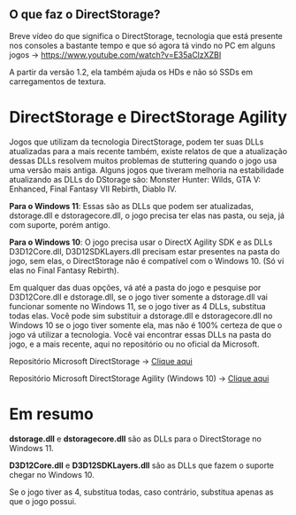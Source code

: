 ## O que faz o DirectStorage?

Breve vídeo do que significa o DirectStorage, tecnologia que está presente nos consoles a bastante tempo e que só agora tá vindo no PC em alguns jogos -> https://www.youtube.com/watch?v=E35aClzXZBI

A partir da versão 1.2, ela também ajuda os HDs e não só SSDs em carregamentos de textura.

# DirectStorage e DirectStorage Agility


Jogos que utilizam da tecnologia DirectStorage, podem ter suas DLLs atualizadas para a mais recente também, existe relatos de que a atualização dessas DLLs resolvem muitos problemas de stuttering quando o jogo usa uma versão mais antiga. 
Alguns jogos que tiveram melhoria na estabilidade atualizando as DLLs do DStorage são: Monster Hunter: Wilds, GTA V: Enhanced, Final Fantasy VII Rebirth, Diablo IV.


**Para o Windows 11**: Essas são as DLLs que podem ser atualizadas, dstorage.dll e dstoragecore.dll, o jogo precisa ter elas nas pasta, ou seja, já com suporte, porém antigo.

**Para o Windows 10**: O jogo precisa usar o DirectX Agility SDK e as DLLs D3D12Core.dll, D3D12SDKLayers.dll precisam estar presentes na pasta do jogo, sem elas, o DirectStorage não é compatível com o Windows 10. (Só vi elas no Final Fantasy Rebirth).


Em qualquer das duas opções, vá até a pasta do jogo e pesquise por D3D12Core.dll e dstorage.dll, se o jogo tiver somente a dstorage.dll vai funcionar somente no Windows 11, se o jogo tiver as 4 DLLs, substitua todas elas. Você pode sim substituir a dstorage.dll e dstoragecore.dll no Windows 10 se o jogo tiver somente ela, mas não é 100% certeza de que o jogo vá utilizar a tecnologia.
Você vai encontrar essas DLLs na pasta do jogo, e a mais recente, aqui no repositório ou no oficial da Microsoft.

Repositório Microsoft DirectStorage -> [Clique aqui](https://www.nuget.org/packages/Microsoft.Direct3D.DirectStorage#versions-body-tab)

Repositório Microsoft DirectStorage Agility (Windows 10) -> [Clique aqui](https://www.nuget.org/packages/Microsoft.Direct3D.D3D12/1.615.0#versions-body-tab)


# Em resumo
**dstorage.dll** e **dstoragecore.dll** são as DLLs para o DirectStorage no Windows 11.

**D3D12Core.dll** e **D3D12SDKLayers.dll** são as DLLs que fazem o suporte chegar no Windows 10.

Se o jogo tiver as 4, substitua todas, caso contrário, substitua apenas as que o jogo possui.

